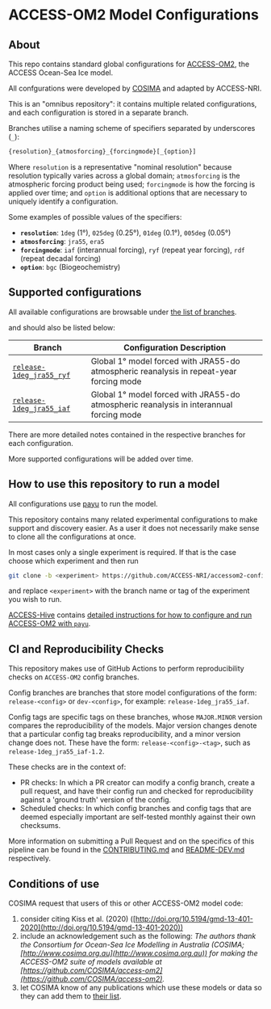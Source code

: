 
# ACCESS-OM2 Model Configurations

## About

This repo contains standard global configurations for
[ACCESS-OM2](https://github.com/ACCESS-NRI/ACCESS-OM2), the ACCESS Ocean-Sea Ice model.

All confgurations were developed by [COSIMA](https://cosima.org) and adapted by ACCESS-NRI.

This is an "omnibus repository": it contains multiple related configurations, and each
configuration is stored in a separate branch.

Branches utilise a naming scheme of specifiers separated by underscores (`_`):

```txt
{resolution}_{atmosforcing}_{forcingmode}[_{option}]
```

Where `resolution` is a representative "nominal resolution" because resolution typically
varies across a global domain; `atmosforcing` is the atmospheric forcing product being
used; `forcingmode` is how the forcing is applied over time; and `option` is additional
options that are necessary to uniquely identify a configuration.

Some examples of possible values of the specifiers:

- **`resolution`**: `1deg` (1&deg;), `025deg` (0.25&deg;), `01deg` (0.1&deg;), `005deg` (0.05&deg;)
- **`atmosforcing`**: `jra55`, `era5`
- **`forcingmode`**: `iaf` (interannual forcing), `ryf` (repeat year forcing), `rdf` (repeat decadal forcing)
- **`option`**: `bgc` (Biogeochemistry)

## Supported configurations

All available configurations are browsable under [the list of branches](https://github.com/ACCESS-NRI/accessom2-configs/branches).

and should also be listed below:

| Branch | Configuration Description |
---|---|
[`release-1deg_jra55_ryf`](https://github.com/ACCESS-NRI/access-om2-configs/tree/release-1deg_jra55_ryf) | Global 1&deg; model forced with JRA55-do atmospheric reanalysis in repeat-year forcing mode|
[`release-1deg_jra55_iaf`](https://github.com/ACCESS-NRI/access-om2-configs/tree/release-1deg_jra55_iaf)| Global 1&deg; model forced with JRA55-do atmospheric reanalysis in interannual forcing mode|

There are more detailed notes contained in the respective branches for each configuration.

More supported configurations will be added over time.

## How to use this repository to run a model

All configurations use [payu](https://github.com/payu-org/payu) to run the model.

This repository contains many related experimental configurations to make support
and discovery easier. As a user it does not necessarily make sense to clone all the
configurations at once.

In most cases only a single experiment is required. If that is the case choose which experiment and then run

```sh
git clone -b <experiment> https://github.com/ACCESS-NRI/accessom2-configs/ <experiment>
```

and replace `<experiment>` with the branch name or tag of the experiment you wish to run.

[ACCESS-Hive](https://access-hive.org.au/) contains [detailed instructions for how to configure and run ACCESS-OM2 with `payu`](https://access-hive.org.au/models/run-a-model/run-access-om/).

## CI and Reproducibility Checks

This repository makes use of GitHub Actions to perform reproducibility checks on `ACCESS-OM2` config branches.

Config branches are branches that store model configurations of the form: `release-<config>` or `dev-<config>`, for example: `release-1deg_jra55_iaf`.

Config tags are specific tags on these branches, whose `MAJOR.MINOR` version compares the reproducibility of the models. Major version changes denote that a particular config tag breaks reproducibility, and a minor version change does not. These have the form: `release-<config>-<tag>`, such as `release-1deg_jra55_iaf-1.2`.

These checks are in the context of:

- PR checks: In which a PR creator can modify a config branch, create a pull request, and have their config run and checked for reproducibility against a 'ground truth' version of the config.
- Scheduled checks: In which config branches and config tags that are deemed especially important are self-tested monthly against their own checksums.

More information on submitting a Pull Request and on the specifics of this pipeline can be found in the [CONTRIBUTING.md](./.github/CONTRIBUTING.md) and [README-DEV.md](./README-DEV.md) respectively.

## Conditions of use

COSIMA request that users of this or other ACCESS-OM2 model code:

1. consider citing Kiss et al. (2020) ([http://doi.org/10.5194/gmd-13-401-2020](http://doi.org/10.5194/gmd-13-401-2020))
2. include an acknowledgement such as the following:
*The authors thank the Consortium for Ocean-Sea Ice Modelling in Australia (COSIMA; [http://www.cosima.org.au](http://www.cosima.org.au)) for making the ACCESS-OM2 suite of models available at [https://github.com/COSIMA/access-om2](https://github.com/COSIMA/access-om2).*
3. let COSIMA know of any publications which use these models or data so they can add them to [their list](https://scholar.google.com/citations?hl=en&user=inVqu_4AAAAJ).
